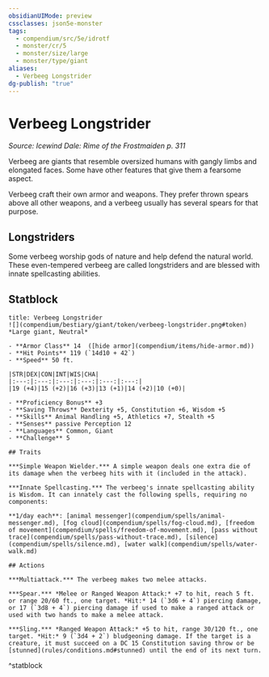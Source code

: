 ```yaml
---
obsidianUIMode: preview
cssclasses: json5e-monster
tags:
  - compendium/src/5e/idrotf
  - monster/cr/5
  - monster/size/large
  - monster/type/giant
aliases:
  - Verbeeg Longstrider
dg-publish: "true"
---
```

# Verbeeg Longstrider
*Source: Icewind Dale: Rime of the Frostmaiden p. 311*  

Verbeeg are giants that resemble oversized humans with gangly limbs and elongated faces. Some have other features that give them a fearsome aspect.

Verbeeg craft their own armor and weapons. They prefer thrown spears above all other weapons, and a verbeeg usually has several spears for that purpose.

## Longstriders

Some verbeeg worship gods of nature and help defend the natural world. These even-tempered verbeeg are called longstriders and are blessed with innate spellcasting abilities.

## Statblock

```ad-statblock
title: Verbeeg Longstrider
![](compendium/bestiary/giant/token/verbeeg-longstrider.png#token)
*Large giant, Neutral*

- **Armor Class** 14  ([hide armor](compendium/items/hide-armor.md))
- **Hit Points** 119 (`14d10 + 42`)
- **Speed** 50 ft.

|STR|DEX|CON|INT|WIS|CHA|
|:---:|:---:|:---:|:---:|:---:|:---:|
|19 (+4)|15 (+2)|16 (+3)|13 (+1)|14 (+2)|10 (+0)|

- **Proficiency Bonus** +3
- **Saving Throws** Dexterity +5, Constitution +6, Wisdom +5
- **Skills** Animal Handling +5, Athletics +7, Stealth +5
- **Senses** passive Perception 12
- **Languages** Common, Giant
- **Challenge** 5

## Traits

***Simple Weapon Wielder.*** A simple weapon deals one extra die of its damage when the verbeeg hits with it (included in the attack).

***Innate Spellcasting.*** The verbeeg's innate spellcasting ability is Wisdom. It can innately cast the following spells, requiring no components:

**1/day each**: [animal messenger](compendium/spells/animal-messenger.md), [fog cloud](compendium/spells/fog-cloud.md), [freedom of movement](compendium/spells/freedom-of-movement.md), [pass without trace](compendium/spells/pass-without-trace.md), [silence](compendium/spells/silence.md), [water walk](compendium/spells/water-walk.md)

## Actions

***Multiattack.*** The verbeeg makes two melee attacks.

***Spear.*** *Melee or Ranged Weapon Attack:* +7 to hit, reach 5 ft. or range 20/60 ft., one target. *Hit:* 14 (`3d6 + 4`) piercing damage, or 17 (`3d8 + 4`) piercing damage if used to make a ranged attack or used with two hands to make a melee attack.

***Sling.*** *Ranged Weapon Attack:* +5 to hit, range 30/120 ft., one target. *Hit:* 9 (`3d4 + 2`) bludgeoning damage. If the target is a creature, it must succeed on a DC 15 Constitution saving throw or be [stunned](rules/conditions.md#stunned) until the end of its next turn.
```
^statblock